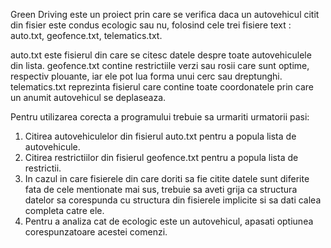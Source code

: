 Green Driving este un proiect prin care se verifica daca un autovehicul citit din fisier este condus ecologic sau nu, folosind cele trei fisiere text : auto.txt, geofence.txt, telematics.txt.

auto.txt este fisierul din care se citesc datele despre toate autovehiculele din lista.
geofence.txt contine restrictiile verzi sau rosii care sunt optime, respectiv plouante, iar ele pot lua forma unui cerc sau dreptunghi.
telematics.txt reprezinta fisierul care contine toate coordonatele prin care un anumit autovehicul se deplaseaza.

Pentru utilizarea corecta a programului trebuie sa urmariti urmatorii pasi:
1. Citirea autovehiculelor din fisierul auto.txt pentru a popula lista de autovehicule.
2. Citirea restrictiilor din fisierul geofence.txt pentru a popula lista de restrictii.
3. In cazul in care fisierele din care doriti sa fie citite datele sunt diferite fata de cele mentionate mai sus, trebuie sa aveti grija ca structura datelor sa corespunda cu structura din fisierele implicite si sa dati calea completa catre ele.
4. Pentru a analiza cat de ecologic este un autovehicul, apasati optiunea corespunzatoare acestei comenzi.

